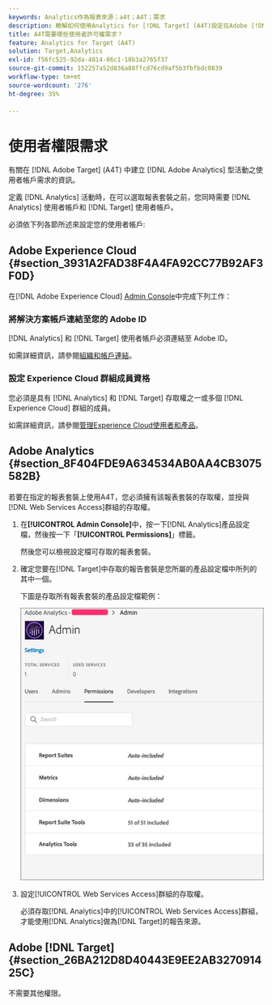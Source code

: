 ```yaml
---
keywords: Analytics作為報表來源；a4t；A4T；需求
description: 瞭解如何使用Analytics for [!DNL Target] (A4T)設定在Adobe [!DNL Target] 中建立Adobe Analytics型活動所需的使用者帳戶需求。
title: A4T需要哪些使用者許可權需求？
feature: Analytics for Target (A4T)
solution: Target,Analytics
exl-id: f56fc525-92da-4814-86c1-18b3a2765f37
source-git-commit: 152257a52d836a88ffcd76cd9af5b3fbfbdc0839
workflow-type: tm+mt
source-wordcount: '276'
ht-degree: 35%

---
```


# 使用者權限需求

有關在 [!DNL Adobe Target] (A4T) 中建立 [!DNL Adobe Analytics] 型活動之使用者帳戶需求的資訊。

定義 [!DNL Analytics] 活動時，在可以選取報表套裝之前，您同時需要 [!DNL Analytics] 使用者帳戶和 [!DNL Target] 使用者帳戶。

必須依下列各節所述來設定您的使用者帳戶:

## Adobe Experience Cloud {#section_3931A2FAD38F4A4FA92CC77B92AF3F0D}

在[!DNL Adobe Experience Cloud] [Admin Console](https://adminconsole.adobe.com)中完成下列工作：

### 將解決方案帳戶連結至您的 Adobe ID

[!DNL Analytics] 和 [!DNL Target] 使用者帳戶必須連結至 Adobe ID。

如需詳細資訊，請參閱[組織和帳戶連結](https://experienceleague.adobe.com/docs/core-services/interface/administration/organizations.html?lang=zh-Hant)。

### 設定 Experience Cloud 群組成員資格

您必須是具有 [!DNL Analytics] 和 [!DNL Target] 存取權之一或多個 [!DNL Experience Cloud] 群組的成員。

如需詳細資訊，請參閱[管理Experience Cloud使用者和產品](https://experienceleague.adobe.com/docs/core-services/interface/manage-users-and-products/admin-getting-started.html?lang=zh-Hant)。

## Adobe Analytics {#section_8F404FDE9A634534AB0AA4CB3075582B}

若要在指定的報表套裝上使用A4T，您必須擁有該報表套裝的存取權，並授與[!DNL Web Services Access]群組的存取權。

1. 在&#x200B;**[!UICONTROL Admin Console]**&#x200B;中，按一下[!DNL Analytics]產品設定檔，然後按一下「**[!UICONTROL Permissions]**」標籤。

   然後您可以檢視設定檔可存取的報表套裝。

1. 確定您要在[!DNL Target]中存取的報告套裝是您所屬的產品設定檔中所列的其中一個。

   下圖是存取所有報表套裝的產品設定檔範例：

   ![Admin Console許可權索引標籤](/help/main/c-integrating-target-with-mac/a4t/assets/permissions-tab.png)

1. 設定[!UICONTROL Web Services Access]群組的存取權。

   必須存取[!DNL Analytics]中的[!UICONTROL Web Services Access]群組，才能使用[!DNL Analytics]做為[!DNL Target]的報告來源。


## Adobe [!DNL Target] {#section_26BA212D8D40443E9EE2AB327091425C}

不需要其他權限。
